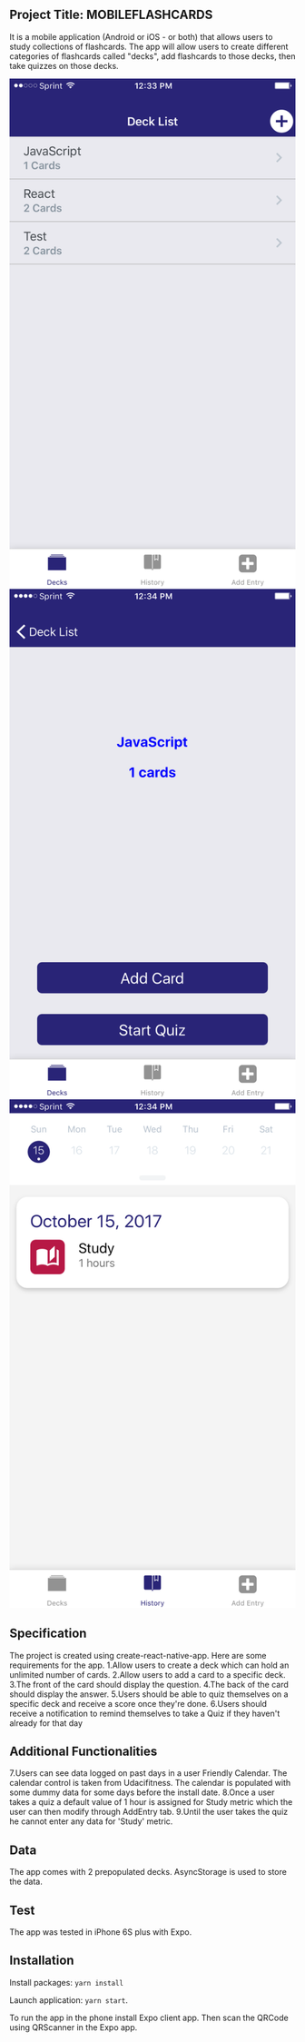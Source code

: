 ## Project Title:   MOBILEFLASHCARDS

It is a mobile application (Android or iOS - or both) that allows users to study collections of flashcards. The app will allow users to create different categories of flashcards called "decks", add flashcards to those decks, then take quizzes on those decks.

![Home Page](images/home.PNG?v=4&s=200)
![Deck Page](images/deck.PNG?v=4&s=200)
![Add_Entry Page](images/add_entry.PNG?v=4&s=200)


## Specification
The project is created using create-react-native-app. Here are some requirements for the app.
1.Allow users to create a deck which can hold an unlimited number of cards.
2.Allow users to add a card to a specific deck.
3.The front of the card should display the question.
4.The back of the card should display the answer.
5.Users should be able to quiz themselves on a specific deck and receive a score once they're done.
6.Users should receive a notification to remind themselves to take a Quiz if they haven't already for that day
## Additional Functionalities
7.Users can see data logged on past days in a user Friendly Calendar. The calendar control is taken from Udacifitness. The calendar is populated with some dummy data
for some days before the install date.
8.Once a user takes a quiz a default value of 1 hour  is assigned for Study metric which the user can then modify through AddEntry tab.
9.Until the user takes the quiz he cannot enter any data for 'Study' metric.

## Data
The app comes with 2 prepopulated decks. AsyncStorage is used to store the data.
## Test
The app was tested in iPhone 6S plus with Expo.

## Installation

Install packages: `yarn install`

Launch application: `yarn start`.

To run the app in the phone install Expo client app. Then scan the QRCode using QRScanner in the Expo app.
